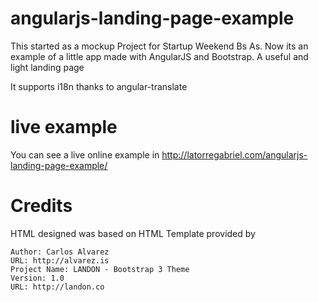 angularjs-landing-page-example
==============================

This started as a mockup Project for Startup Weekend Bs As. 
Now its an example of a little app made with AngularJS and Bootstrap. A useful and light landing page

It supports i18n thanks to angular-translate

live example
============

You can see a live online example in http://latorregabriel.com/angularjs-landing-page-example/

Credits
=======

HTML designed was based on HTML Template provided by

	Author: Carlos Alvarez
	URL: http://alvarez.is
	Project Name: LANDON - Bootstrap 3 Theme
	Version: 1.0
	URL: http://landon.co
